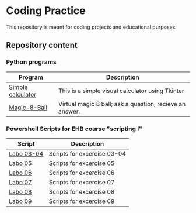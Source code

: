 # Coding Practice

This repository is meant for coding projects and educational purposes.

## Repository content

### Python programs

| Program                                          | Description                                              |
| ------------------------------------------------ | -------------------------------------------------------- |
| [Simple calculator](/Python/simpleCalculator.py) | This is a simple visual calculator using Tkinter         |
| [Magic-8-Ball](/Python/Magic-8-Ball.py)          | Virtual magic 8 ball; ask a question, recieve an answer. |

### Powershell Scripts for EHB course "scripting I"

| Script                                | Description                 |
| ------------------------------------- | --------------------------- |
| [Labo 03-04](./Scripts/Labo%2003-04/) | Scripts for excercise 03-04 |
| [Labo 05](./Scripts/Labo%2005/)       | Scripts for excercise 05    |
| [Labo 06](./Scripts/Labo%2006/)       | Scripts for excercise 06    |
| [Labo 07](./Scripts/Labo%2007/)       | Scripts for excercise 07    |
| [Labo 08](./Scripts/Labo%2008/)       | Scripts for excercise 08    |
| [Labo 09](./Scripts/Labo%2009/)       | Scripts for excercise 09    |